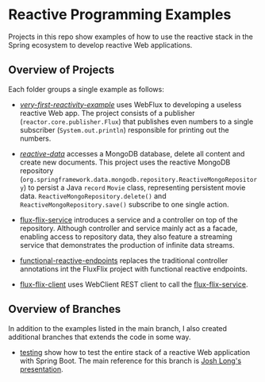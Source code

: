 # Reactive Programming Examples
Projects in this repo show examples of how to use the reactive stack in the Spring ecosystem to develop reactive Web applications.

## Overview of Projects
Each folder groups a single example as follows:

- [_very-first-reactivity-example_](./very-first-reactivity-example/) uses WebFlux to developing a useless reactive Web app. The project consists of a publisher (`reactor.core.publisher.Flux`) that publishes even numbers to a single subscriber (`System.out.println`) responsible for printing out the numbers.

- [_reactive-data_](./reactive-data/) accesses a MongoDB database, delete all content and create new documents. This project uses the reactive MongoDB repository (`org.springframework.data.mongodb.repository.ReactiveMongoRepository`) to persist a Java `record` `Movie` class, representing persistent movie data. `ReactiveMongoRepository.delete()` and `ReactiveMongoRepository.save()` subscribe to one single action.

- [flux-flix-service](./flux-flix-service/) introduces a service and a controller on top of the repository. Although controller and service mainly act as a facade, enabling access to repository data, they also feature a streaming service that demonstrates the production of infinite data streams.

- [functional-reactive-endpoints](./functional-reactive-endpoints/) replaces the traditional controller annotations int the FluxFlix project with functional reactive endpoints.

- [flux-flix-client](./flux-flix-client/) uses WebClient REST client to call the [flux-flix-service](./flux-flix-service/).

## Overview of Branches
In addition to the examples listed in the main branch, I also created additional branches that extends the code in some way.

- [testing](https://github.com/gabrielcostasilva/reactivity-examples/tree/testing) show how to test the entire stack of a reactive Web application with Spring Boot. The main reference for this branch is [Josh Long's presentation](https://www.youtube.com/watch?v=N24JZi-xFx0).
